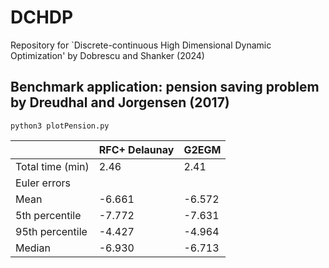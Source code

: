 # DCHDP
Repository for `Discrete-continuous High Dimensional Dynamic Optimization' by Dobrescu and Shanker (2024)


## Benchmark application: pension saving problem by Dreudhal and Jorgensen (2017)

```
python3 plotPension.py
``` 

<center>

|                   | RFC+ Delaunay | G2EGM |
|-------------------|---------------|-------|
| Total time (min)  | 2.46          | 2.41  |
| Euler errors      |               |       |
| Mean              | -6.661        | -6.572|
| 5th percentile    | -7.772        | -7.631|
| 95th percentile   | -4.427        | -4.964|
| Median            | -6.930        | -6.713|

</center>